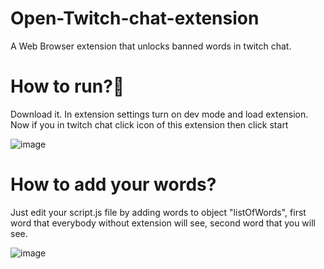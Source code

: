 # Open-Twitch-chat-extension
A Web Browser extension that unlocks banned words in twitch chat.

# How to run?🚀
Download it.
In extension settings turn on dev mode and load extension.
Now if you in twitch chat click icon of this extension then click start


![image](https://user-images.githubusercontent.com/98473383/189494303-8499fcb0-d436-4a1a-be85-de246d80f645.png)

# How to add your words?
Just edit your script.js file by adding words to object "listOfWords", first word that everybody without extension will see, second word that you will see.


![image](https://user-images.githubusercontent.com/98473383/189494421-6a28d021-0ea1-40e5-9f68-76b626c37718.png)

